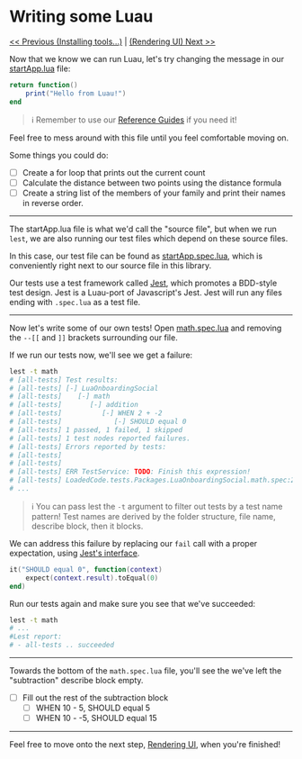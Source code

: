 # Writing some Luau
[<< Previous (Installing tools...)](1.installing-tools-and-running-tests.md) | [(Rendering UI) Next >>](3.rendering-ui.md)

Now that we know we can run Luau, let's try changing the message in our [startApp.lua](/src/startApp.lua) file:

```lua
return function()
	print("Hello from Luau!")
end
```
> :information_source: Remember to use our [Reference Guides](/docs/index.md#Reference-Guides) if you need it!

Feel free to mess around with this file until you feel comfortable moving on.

Some things you could do:
- [ ] Create a for loop that prints out the current count
- [ ] Calculate the distance between two points using the distance formula
- [ ] Create a string list of the members of your family and print their names in reverse order.

---

The startApp.lua file is what we'd call the "source file", but when we run `lest`, we are also running our test files which depend on these source files.

In this case, our test file can be found as [startApp.spec.lua](/src/startApp.spec.lua), which is conveniently right next to our source file in this library.

Our tests use a test framework called [Jest](https://roblox.github.io/jest-roblox/), which promotes a BDD-style test design. Jest is a Luau-port of Javascript's Jest. Jest will run any files ending with `.spec.lua` as a test file.

---

Now let's write some of our own tests! Open [math.spec.lua](/src/math.spec.lua) and removing the `--[[` and `]]` brackets surrounding our file.

If we run our tests now, we'll see we get a failure:

```bash
lest -t math
# [all-tests] Test results:
# [all-tests] [-] LuaOnboardingSocial
# [all-tests]    [-] math
# [all-tests]       [-] addition
# [all-tests]          [-] WHEN 2 + -2
# [all-tests]             [-] SHOULD equal 0
# [all-tests] 1 passed, 1 failed, 1 skipped
# [all-tests] 1 test nodes reported failures.
# [all-tests] Errors reported by tests:
# [all-tests]
# [all-tests]
# [all-tests] ERR TestService: TODO: Finish this expression!
# [all-tests] LoadedCode.tests.Packages.LuaOnboardingSocial.math.spec:20
# ...
```
> :information_source: You can pass lest the `-t` argument to filter out tests by a test name pattern! Test names are derived by the folder structure, file name, describe block, then it blocks.

We can address this failure by replacing our `fail` call with a proper expectation, using [Jest's interface](https://expert-carnival-b31386a4.pages.github.io/expect).

```lua
it("SHOULD equal 0", function(context)
	expect(context.result).toEqual(0)
end)
```
Run our tests again and make sure you see that we've succeeded:

```bash
lest -t math
# ...
#Lest report:
# - all-tests .. succeeded
```

----

Towards the bottom of the `math.spec.lua` file, you'll see the we've left the "subtraction" describe block empty.

- [ ] Fill out the rest of the subtraction block
	- [ ] WHEN 10 - 5, SHOULD equal 5
	- [ ] WHEN 10 - -5, SHOULD equal 15

----

Feel free to move onto the next step, [Rendering UI](3.rendering-ui.md), when you're finished!
